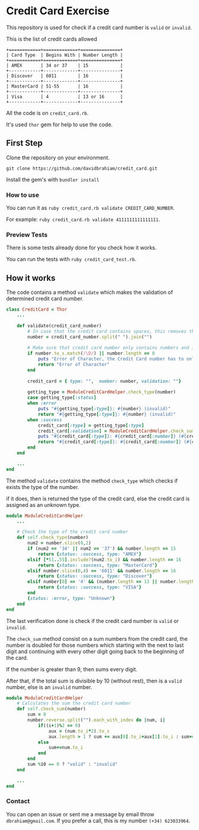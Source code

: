 
# Credit Card Exercise

This repository is used for check if a credit card number is ``valid`` or ``invalid``.

This is the list of credit cards allowed
```
+============+=============+===============+
| Card Type  | Begins With | Number Length |
+============+=============+===============+
| AMEX       | 34 or 37    | 15            |
+------------+-------------+---------------+
| Discover   | 6011        | 16            |
+------------+-------------+---------------+
| MasterCard | 51-55       | 16            |
+------------+-------------+---------------+
| Visa       | 4           | 13 or 16      |
+------------+-------------+---------------+
```

All the code is on ``credit_card.rb``.

It's used ``thor`` gem for help to use the code. 

## First Step
Clone the repository on your environment.

``git clone https://github.com/davidbrahiam/credit_card.git``

Install the gem's with ``bundler install`` 

### How to use
You can run it as ``ruby credit_card.rb validate CREDIT_CARD_NUMBER``.

For example: ``ruby credit_card.rb validate 4111111111111111``.

### Preview Tests
There is some tests already done for you check how it works.

You can run the tests with ``ruby credit_card_test.rb``.

## How it works
The code contains a method ``validate`` which makes the validation of determined credit card number.

```ruby
class CreditCard < Thor
	...

	def validate(credit_card_number)
		# In case that the credit card contains spaces, this removes the spaces
		number = credit_card_number.split(" ").join("")
		
		# Make sure that credit card number only contains numbers and is not empty
		if number.to_s.match(/\D/) || number.length == 0
			puts "Error of Character, the Credit Card number has to only contains NUMBERS" 
			return "Error of Character"
		end
		
		credit_card = { type: "",  number: number, validation: ""}
		
		getting_type = ModuleCreditCardHelper.check_type(number)
		case getting_type[:status]
		when :error 
			puts "#{getting_type[:type]}: #{number} (invalid)"
			return "#{getting_type[:type]}: #{number} (invalid)"
		when :success
			credit_card[:type] = getting_type[:type]
			credit_card[:validation] = ModuleCreditCardHelper.check_sum(number)
			puts "#{credit_card[:type]}: #{credit_card[:number]} (#{credit_card[:validation]})"
			return "#{credit_card[:type]}: #{credit_card[:number]} (#{credit_card[:validation]})"
		end
	end

	...
end
```

The method ``validate`` contains the method ``check_type`` which checks if exists the type of the number.

if it does, then is returned the type of the credit card, else the credit card is assigned as an unknown type.

```ruby
module ModuleCreditCardHelper
	...

	# Check the type of the credit card number
	def self.check_type(number)
		num2 = number.slice(0,2)
		if (num2 == '34' || num2 == '37') && number.length == 15
			return {status: :success, type: "AMEX"}
		elsif [*51..55].include?(num2.to_i) && number.length == 16
			return {status: :success, type: "MasterCard"}
		elsif number.slice(0,4) == '6011' && number.length == 16
			return {status: :success, type: "Discover"}
		elsif number[0] == '4' && (number.length == 13 || number.length == 16)
			return {status: :success, type: "VISA"}
		end
		{status: :error, type: "Unknown"}
	end
end
```

The last verification done is check if the credit card number is ``valid`` or ``invalid``.

The ``check_sum`` method consist on a sum numbers from the credit card, the number is doubled for those numbers which starting with the next to last digit and continuing with every other digit going back to the beginning of the card.

If the number is greater than 9, then sums every digit.

After that, if the total sum is divisible by 10 (without rest), then is a ``valid`` number, else is an ``invalid`` number.

```ruby
module ModuleCreditCardHelper
	# Calculates the sum the credit card number
	def self.check_sum(number)
		sum = 0
		number.reverse.split("").each_with_index do |num, i|
			if((i+1)%2 == 0)
				aux = (num.to_i*2).to_s
				aux.length > 1 ? sum += aux[0].to_i+aux[1].to_i : sum+=aux.to_i
			else
				sum+=num.to_i
			end
		end
		sum %10 == 0 ? "valid" : "invalid"
	end

	...
end
```

### Contact
You can open an issue or sent me a message by email throw ``dbrahiam@gmail.com``.
If you prefer a call, this is my number ``(+34) 623033964``.